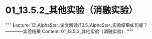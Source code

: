 # 01_13.5.2_其他实验（消融实验）

"""
Lecture: 13_AlphaStar_论文解读/13.5_AlphaStar_实验结果如何呢？————实验结果
Content: 01_13.5.2_其他实验（消融实验）
"""

